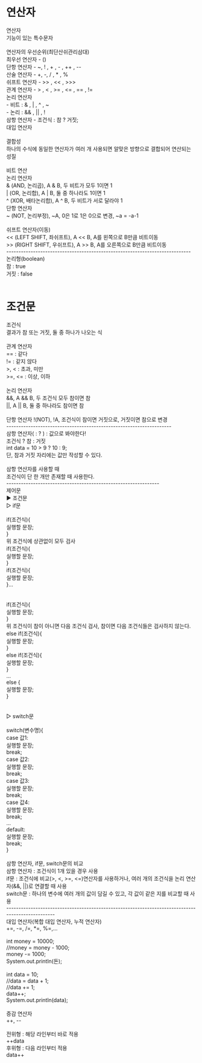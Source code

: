 # 연산자
연산자<br>
   기능이 있는 특수문자<br>
<br>
연산자의 우선순위(최단산쉬관리삼대)<br>
   최우선 연산자 - ()<br>
   단항 연산자 - ~, ! , + , - , ++ , --<br>
   산술 연산자 - +, -, / , * , %<br>
   쉬프트 연산자 - >> , << , >>><br>
   관계 연산자 - > , < , >= , <= , == , !=<br>
   논리 연산자 <br>
	- 비트 : & , | , ^ , ~<br>
	- 논리 : && , || , ! <br>
   삼항 연산자 - 조건식 : 참 ? 거짓;<br>
   대입 연산자<br>
<br>
결합성<br>
   하나의 수식에 동일한 연산자가 여러 개 사용되면 알맞은 방향으로 결합되어 연산되는 성질<br>
<br>
비트 연산<br>
   논리 연산자<br>
      & (AND, 논리곱), A & B, 두 비트가 모두 1이면 1<br>
      | (OR, 논리합), A | B, 둘 중 하나라도 1이면 1<br>
      ^ (XOR, 배타논리합), A ^ B, 두 비트가 서로 달라야 1<br>
   단항 연산자<br>
      ~ (NOT, 논리부정), ~A, 0은 1로 1은 0으로 변경, ~a = -a-1<br>
<br>
   쉬프트 연산자(이동)<br>
      << (LEFT SHIFT, 좌쉬프트), A << B, A를 왼쪽으로 B만큼 비트이동<br>
      >> (RIGHT SHIFT, 우쉬프트), A >> B, A를 오른쪽으로 B만큼 비트이동<br>
----------------------------------------------------------------------------<br>
논리형(boolean)<br>
   참 : true<br>
   거짓 : false<br>
<br>
# 조건문<br>
조건식<br>
   결과가 참 또는 거짓, 둘 중 하나가 나오는 식<br>
<br>
   관계 연산자<br>
      ==   : 같다<br>
      !=   : 같지 않다<br>
      >, <   : 초과, 미만<br>
      >=, <=   : 이상, 이하<br>
<br>
   논리 연산자<br>
      &&, A && B, 두 조건식 모두 참이면 참<br>
      ||, A || B, 둘 중 하나라도 참이면 참<br>
<br>
   단항 연산자
      !(NOT), !A, 조건식이 참이면 거짓으로, 거짓이면 참으로 변경<br>
--------------------------------------------------------------------<br>
삼항 연산자( : ? ) : 값으로 봐야한다!<br>
   조건식 ? 참 : 거짓<br>
   int data = 10 > 9 ? 10 : 9;<br>
   단, 참과 거짓 자리에는 값만 작성할 수 있다.<br>
<br>
삼항 연산자를 사용할 때<br>
   조건식이 단 한 개만 존재할 때 사용한다.<br>
---------------------------------------------------------------<br>
제어문<br>
▶ 조건문<br>
▷ if문<br>
<br>
   if(조건식){<br>
      실행할 문장;<br>
   }<br>
   위 조건식에 상관없이 모두 검사<br>
   if(조건식){<br>
      실행할 문장;<br>
   }<br>
   if(조건식){<br>
      실행할 문장;<br>
   }...<br>
<br>
<br>
   if(조건식){<br>
      실행할 문장;<br>
   }<br>
   위 조건식이 참이 아니면 다음 조건식 검사, 참이면 다음 조건식들은 검사하지 않는다.<br>
   else if(조건식){<br>
      실행할 문장;<br>
   }<br>
   else if(조건식){<br>
      실행할 문장;<br>
   }<br>
   ...<br>
   else {<br>
      실행할 문장;<br>
   }<br>
<br>
<br>
▷ switch문<br>
<br>
   switch(변수명){<br>
   case 값1:<br>
      실행할 문장;<br>
      break;<br>
   case 값2:<br>
      실행할 문장;<br>
      break;<br>
   case 값3:<br>
      실행할 문장;<br>
      break;<br>
   case 값4:<br>
      실행할 문장;<br>
      break;<br>
   ...<br>
   default:<br>
      실행할 문장;<br>
      break;<br>
   }<br>
<br>
삼항 연산자, if문, switch문의 비교<br>
   삼항 연산자 : 조건식이 1개 있을 경우 사용<br>
   if문 : 조건식에 비교(>, <, >=, <=)연산자를 사용하거나, 여러 개의 조건식을 논리 연산자(&&, ||)로 연결할 때 사용<br>
   switch문 : 하나의 변수에 여러 개의 값이 담길 수 있고, 각 값이 같은 지를 비교할 때 사용<br>
--------------------------------------------------------------------------------------------------<br>
대입 연산자(복합 대입 연산자, 누적 연산자)<br>
   +=, -=, /=, *=, %=,...<br>
<br>
   int money = 10000;<br>
   //money = money - 1000;<br>
   money -= 1000;<br>
   System.out.println(돈);<br>
<br>
   int data = 10;<br>
   //data = data + 1;<br>
   //data += 1;<br>
   data++;<br>
   System.out.println(data);<br>
<br>
증감 연산자<br>
   ++, --<br>
<br>
   전위형 : 해당 라인부터 바로 적용<br>
      ++data<br>
   후위형 : 다음 라인부터 적용<br>
      data++<br>
